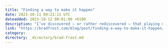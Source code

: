 ```yaml
---
title: "Finding a way to make it happen"
date: 2023-10-11 09:21:11 UTC
dateadded: 2023-10-12 00:01:06 +0100
description: "I’ve discovered — or rather rediscovered — that playing music is one of the biggest sources of joy and fulfillment in my life. I play music — usually by myself — every day, but it’s the connection with other musicians […]"
link: "https://bradfrost.com/blog/post/finding-a-way-to-make-it-happen/"
category:
directory: _directory/brad-frost.md
---
```

